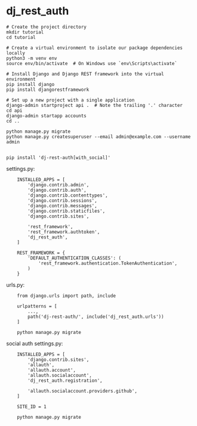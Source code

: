 # dj_rest_auth
    # Create the project directory
    mkdir tutorial
    cd tutorial

    # Create a virtual environment to isolate our package dependencies locally
    python3 -m venv env
    source env/bin/activate  # On Windows use `env\Scripts\activate`

    # Install Django and Django REST framework into the virtual environment
    pip install django
    pip install djangorestframework

    # Set up a new project with a single application
    django-admin startproject api .  # Note the trailing '.' character
    cd api
    django-admin startapp accounts
    cd ..

    python manage.py migrate
    python manage.py createsuperuser --email admin@example.com --username admin
    
  
    pip install 'dj-rest-auth[with_social]'
    
settings.py:
        
        INSTALLED_APPS = [
            'django.contrib.admin',
            'django.contrib.auth',
            'django.contrib.contenttypes',
            'django.contrib.sessions',
            'django.contrib.messages',
            'django.contrib.staticfiles',
            'django.contrib.sites',

            'rest_framework',
            'rest_framework.authtoken',
            'dj_rest_auth',
        ]
        
        REST_FRAMEWORK = {
            'DEFAULT_AUTHENTICATION_CLASSES': (
                'rest_framework.authentication.TokenAuthentication',
            )
        }
        
 urls.py:
        
        from django.urls import path, include
        
        urlpatterns = [
            ...,
            path('dj-rest-auth/', include('dj_rest_auth.urls'))
        ]

        python manage.py migrate
        
  social auth settings.py:      
  
        INSTALLED_APPS = [
            'django.contrib.sites',
            'allauth',
            'allauth.account',
            'allauth.socialaccount',
            'dj_rest_auth.registration',
            
            'allauth.socialaccount.providers.github',
        ]

        SITE_ID = 1
        
        python manage.py migrate
        
        
